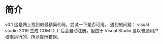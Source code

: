 # 简介

v0.1 
这是网上找到的最精简代码，尝试一下是否可用。
	遇到的问题：
		visual studio 2019 生成 COM DLL 后会自动注册，但由于 Visual Studio 是以普通用户权限运行的，所以提示错误。